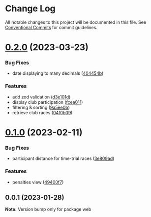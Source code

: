 # Change Log

All notable changes to this project will be documented in this file.
See [Conventional Commits](https://conventionalcommits.org) for commit guidelines.

# [0.2.0](https://github.com/iagocanalejas/r4l/compare/v0.1.0...v0.2.0) (2023-03-23)


### Bug Fixes

* date displaying to many decimals ([404454b](https://github.com/iagocanalejas/r4l/commit/404454b29f29648bad4bc7f097f2f2d51d455df1))


### Features

* add zod validation ([d3e101d](https://github.com/iagocanalejas/r4l/commit/d3e101d8747bc4135c6eba7931db412926431e2d))
* display club participation ([fcea011](https://github.com/iagocanalejas/r4l/commit/fcea01125a235502d0eec30ff0595d5b10966fa7))
* filtering & sorting ([9a5ee0b](https://github.com/iagocanalejas/r4l/commit/9a5ee0b8139cdf14fd73b7c23b9671bba51d266d))
* retrieve club races ([04f0b09](https://github.com/iagocanalejas/r4l/commit/04f0b091554e8732fa2cc7efa4df9f6f652083b7))





# [0.1.0](https://github.com/iagocanalejas/r4l/compare/v0.0.1...v0.1.0) (2023-02-11)


### Bug Fixes

* participant distance for time-trial races ([3e809ad](https://github.com/iagocanalejas/r4l/commit/3e809adc9b2e7c76f52d0f6db3c61963b590e930))


### Features

* penalties view ([49400f7](https://github.com/iagocanalejas/r4l/commit/49400f7f1282c3066f1342128dd383313a50b58f))





## 0.0.1 (2023-01-28)

**Note:** Version bump only for package web
